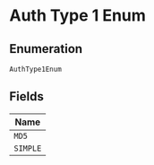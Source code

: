 
# Auth Type 1 Enum

## Enumeration

`AuthType1Enum`

## Fields

| Name |
|  --- |
| `MD5` |
| `SIMPLE` |

